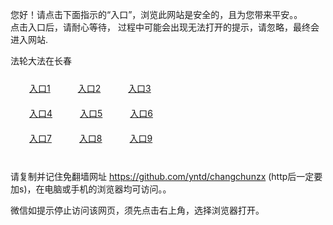 您好！请点击下面指示的“入口”，浏览此网站是安全的，且为您带来平安。。 <br/>
点击入口后，请耐心等待， 过程中可能会出现无法打开的提示，请忽略，最终会进入网站. </br>

法轮大法在长春<br/>
<div style="padding:10px"><a style="margin:20px" target="_blank" href="https://d3nymrbj0p9epa.cloudfront.net/2Qpsp?czqwch" id="ccLink1" rel="nofollow">入口1</a> <a target="_blank" style="margin:20px" href="https://d2o43fn0xgcfri.cloudfront.net/2Qpsp?qwnzwu" id="ccLink2" rel="nofollow">入口2</a> <a style="margin:20px" target="_blank" href="https://d37t70hn0rxzxb.cloudfront.net/2Qpsp?naoughlp" id="ccLink3" rel="nofollow">入口3</a></div>

<div style="padding:10px" ><a style="margin:20px" target="_blank" href="https://d3nymrbj0p9epa.cloudfront.net/2Qpsp?czqwch" id="ccLink4" rel="nofollow">入口4</a> <a style="margin:20px" href="https://d2o43fn0xgcfri.cloudfront.net/2Qpsp?qwnzwu" target="_blank" id="ccLink5" rel="nofollow">入口5</a> <a style="margin:20px" href="https://d37t70hn0rxzxb.cloudfront.net/2Qpsp?naoughlp" target="_blank" id="ccLink6" rel="nofollow">入口6</a></div>

<div style="padding:10px"><a style="margin:20px" target="_blank" href="https://d3nymrbj0p9epa.cloudfront.net/2Qpsp?czqwch" id="ccLink7" rel="nofollow">入口7</a> <a style="margin:20px" href="https://d2o43fn0xgcfri.cloudfront.net/2Qpsp?qwnzwu" target="_blank" id="ccLink8" rel="nofollow">入口8</a> <a style="margin:20px" target="_blank" href="https://d37t70hn0rxzxb.cloudfront.net/2Qpsp?naoughlp" id="ccLink9" rel="nofollow">入口9</a></div>

<br/>



请复制并记住免翻墙网址 https://github.com/yntd/changchunzx (http后一定要加s)，在电脑或手机的浏览器均可访问。。<br/>

微信如提示停止访问该网页，须先点击右上角，选择浏览器打开。
